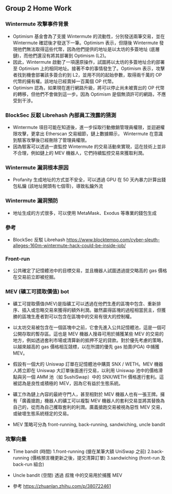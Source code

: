 ## Group 2 Home Work

### Wintermute 攻擊事件背景

- Optimism 基金會為了支援 Wintermute 的流動性，分別發送兩筆交易，並在 Wintermute 確認後才發送下一筆。Optimism 表示，但隨後 Wintermute 發現他們無法取得這些代幣，因為他們提供的地址是以太坊的多簽地址 (底層鏈)，而他們還沒有將其部署到 Optimism (L2)。
- 因此，Wintermute 啟動了一項還原操作，試圖將以太坊的多簽地址合約部署至 Optimism 上的相同地址。接著不幸的事情發生了。Optimism 表示，攻擊者找到機會部署該多簽合約到 L2，並用不同的起始參數，取得兩千萬的 OP 代幣的擁有權。該地址已經賣掉一百萬個 OP 代幣。
- Optimism 認為，如果現在進行網路升級，將可以停止尚未被賣出的 OP 代幣的轉移，但他們不會做到這一步。因為 Optimism 是個無須許可的網路，不應受到干涉。

### BlockSec 反駁 Librehash 內部員工洩露的猜測

- Wintermute 項目可能在知道後，進一步採取行動撤銷管理員權限，並迴避權限攻擊，更拿出 Etherscan 交易細節，鏈上數據顯示， Wintermute 在意識到駭客攻擊後已經刪除了管理員權限。
- 因為駭客可以透過一直監控 Wintermute 的交易活動來實現，這在技術上並非不合理，例如鏈上的 MEV 機器人，它們持續監控交易來獲取利潤。

### Wintermute 漏洞根本原因

- Profanity 生成地址的方式並不安全，可以透過 GPU 在 50 天內暴力計算出錢包私鑰 (該地址開頭有七個零)，導致私鑰外流

### Wintermute 漏洞預防

- 地址生成的方式很多，可以使用 MetaMask、Exodus 等專業的錢包生成

### 參考

- BlockSec 反駁 Librehash https://www.blocktempo.com/cyber-sleuth-alleges-160m-wintermute-hack-could-be-inside-job/

### Front-run

- 公共確定了記憶體池中的目標交易，並且機器人試圖透過提交略高的 gas 價格在交易前立即被挖掘。

### MEV (礦工可提取價值) bot

- 礦工可提取價值(MEV)是指礦工可以透過在他們生產的區塊中包含、重新排序、插入或忽略交易來獲得的額外利潤。雖然贏得區塊的過程相當民主，但獲勝的區塊生產者對可以包含在區塊中的交易有很大的控制權。
- 以太坊交易被包含在一個區塊中之前，它會先進入公共記憶體池，這是一個可公開存取的暫存區。這也是 MEV 機器人搜尋可用於捕獲某些 MEV 的交易的地方，例如透過套利市場或清算新的抵押不足的貸款。對於優先考慮的策略，以越來越高的 gas 價格相互競標，以在所謂的優先 gas 拍賣(PGA) 中捕獲 MEV。
- 假設有一個大的 Uniswap 訂單在記憶體池中購買 SNX / WETH。MEV 機器人將立即在 Uniswap 大訂單後面進行交易，以利用 Uniswap 池中的價格滑點與另一個 AMM 池（如 SushiSwap）中的 SNX/WETH 價格進行套利。這被認為是良性或積極的 MEV，因為它有益於生態系統。
- 礦工作為鏈上內容的最終守門人，甚至相對於 MEV 機器人也有一張王牌。擁有「廣義搶跑」機器人的礦工可以複製 MEV 機器人的套利交易並將其替換為自己的，從而為自己攫取套利的利潤。廣義搶跑交易被視為惡性 MEV 交易，或破壞生態系統穩定的交易。

- MEV 策略可分為 front-running, back-running, sandwiching, uncle bandit

### 攻擊向量

- Time bandit (時間)
  1.front-running (搶在某筆大額 UniSwap 之前)
  2.back-running (價格預言機更新之後，提交清算訂單)
  3.sandwiching (front-run 及 back-run 組合)
- Uncle bandit (空間)
  透過 叔塊 中的交易用於捕獲 MEV

- 參考 https://zhuanlan.zhihu.com/p/380722461
